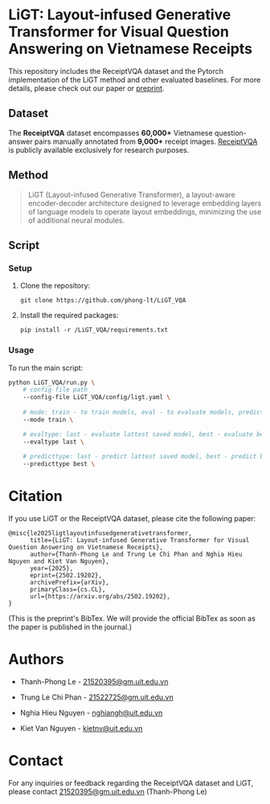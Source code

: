 # LiGT: Layout-infused Generative Transformer for Visual Question Answering on Vietnamese Receipts

This repository includes the ReceiptVQA dataset and the Pytorch implementation of the LiGT method and other evaluated baselines. For more details, please check out our paper or [preprint](https://arxiv.org/abs/2502.19202).

## Dataset

The **ReceiptVQA** dataset encompasses **60,000+** Vietnamese question-answer pairs manually annotated from **9,000+** receipt images. [ReceiptVQA](https://drive.google.com/drive/folders/1mWTKRWm0FDmw1I200ixIjFzg3ij7wcy-) is publicly available exclusively for research purposes.

## Method

> LiGT (Layout-infused Generative Transformer), a layout-aware encoder-decoder architecture designed to leverage embedding layers of language models to operate layout embeddings, minimizing the use of additional neural modules.

## Script

### Setup

1. Clone the repository:
    ```
    git clone https://github.com/phong-lt/LiGT_VQA
    ```
2. Install the required packages:
    ```
    pip install -r /LiGT_VQA/requirements.txt
    ```

### Usage

To run the main script:
```bash
python LiGT_VQA/run.py \
	# config file path
	--config-file LiGT_VQA/config/ligt.yaml \
 
	# mode: train - to train models, eval - to evaluate models, predict - to predict trained models
	--mode train \

	# evaltype: last - evaluate lattest saved model, best - evaluate best-score saved model 
	--evaltype last \
	
	# predicttype: last - predict lattest saved model, best - predict best-score saved model 
	--predicttype best \
```

# Citation

If you use LiGT or the ReceiptVQA dataset, please cite the following paper:

```
@misc{le2025ligtlayoutinfusedgenerativetransformer,
      title={LiGT: Layout-infused Generative Transformer for Visual Question Answering on Vietnamese Receipts}, 
      author={Thanh-Phong Le and Trung Le Chi Phan and Nghia Hieu Nguyen and Kiet Van Nguyen},
      year={2025},
      eprint={2502.19202},
      archivePrefix={arXiv},
      primaryClass={cs.CL},
      url={https://arxiv.org/abs/2502.19202}, 
}
```
(This is the preprint's BibTex. We will provide the official BibTex as soon as the paper is published in the journal.)

# Authors

- Thanh-Phong Le - [21520395@gm.uit.edu.vn](mailto:21520395@gm.uit.edu.vn)

- Trung Le Chi Phan - [21522725@gm.uit.edu.vn](mailto:21522725@gm.uit.edu.vn)

- Nghia Hieu Nguyen - [nghiangh@uit.edu.vn](mailto:nghiangh@uit.edu.vn)

- Kiet Van Nguyen - [kietnv@uit.edu.vn](mailto:kietnv@uit.edu.vn)
# Contact

For any inquiries or feedback regarding the ReceiptVQA dataset and LiGT, please contact [21520395@gm.uit.edu.vn](mailto:21520395@gm.uit.edu.vn) (Thanh-Phong Le)